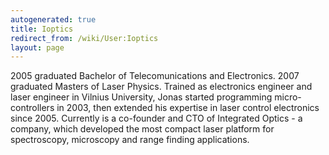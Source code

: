 ```yaml
---
autogenerated: true
title: Ioptics
redirect_from: /wiki/User:Ioptics
layout: page
---
```


2005 graduated Bachelor of Telecomunications and Electronics. 2007
graduated Masters of Laser Physics. Trained as electronics engineer and
laser engineer in Vilnius University, Jonas started programming
micro-controllers in 2003, then extended his expertise in laser control
electronics since 2005. Currently is a co-founder and CTO of Integrated
Optics - a company, which developed the most compact laser platform for
spectroscopy, microscopy and range finding applications.
